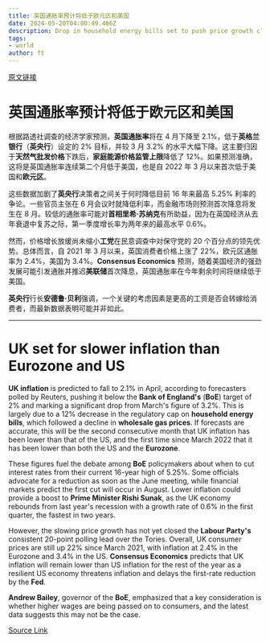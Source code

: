 ```yaml
---
title: 英国通胀率预计将低于欧元区和美国
date: 2024-05-20T04:00:49.466Z
description: Drop in household energy bills set to push price growth close to Bank of England target
tags: 
- world
author: ft
---
```


[原文链接](https://ft.com/content/a9ec45a8-6f60-4955-80c8-c1d5fb6105fb)

# 英国通胀率预计将低于欧元区和美国

根据路透社调查的经济学家预测，**英国通胀率**将在 4 月下降至 2.1%，低于**英格兰银行**（**英央行**）设定的 2% 目标，并较 3 月 3.2% 的水平大幅下降。这主要归因于**天然气批发价格**下跌后，**家庭能源价格监管上限**降低了 12%。如果预测准确，这将是英国通胀率连续第二个月低于美国，也是自 2022 年 3 月以来首次低于美国和**欧元区**。

这些数据加剧了**英央行**决策者之间关于何时降低目前 16 年来最高 5.25% 利率的争论。一些官员主张在 6 月会议时就降低利率，而金融市场则预测首次降息将发生在 8 月。较低的通胀率可能对**首相里希·苏纳克**有所助益，因为在英国经济从去年衰退中复苏之际，第一季度增长率为两年来的最高水平 0.6%。

然而，价格增长放缓尚未缩小**工党**在民意调查中对保守党的 20 个百分点的领先优势。总体而言，自 2021 年 3 月以来，英国消费者价格上涨了 22%，欧元区通胀率为 2.4%，美国为 3.4%。**Consensus Economics** 预测，随着美国经济的强劲发展可能引发通胀并推迟**美联储**首次降息，英国通胀率在今年剩余时间将继续低于美国。

**英央行**行长**安德鲁·贝利**强调，一个关键的考虑因素是更高的工资是否会转嫁给消费者，而最新数据表明可能并非如此。

---

# UK set for slower inflation than Eurozone and US 

**UK inflation** is predicted to fall to 2.1% in April, according to forecasters polled by Reuters, pushing it below the **Bank of England's** (**BoE**) target of 2% and marking a significant drop from March's figure of 3.2%. This is largely due to a 12% decrease in the regulatory cap on **household energy bills**, which followed a decline in **wholesale gas prices**. If forecasts are accurate, this will be the second consecutive month that UK inflation has been lower than that of the US, and the first time since March 2022 that it has been lower than both the US and the **Eurozone**. 

These figures fuel the debate among **BoE** policymakers about when to cut interest rates from their current 16-year high of 5.25%. Some officials advocate for a reduction as soon as the June meeting, while financial markets predict the first cut will occur in August. Lower inflation could provide a boost to **Prime Minister Rishi Sunak**, as the UK economy rebounds from last year's recession with a growth rate of 0.6% in the first quarter, the fastest in two years. 

However, the slowing price growth has not yet closed the **Labour Party's** consistent 20-point polling lead over the Tories. Overall, UK consumer prices are still up 22% since March 2021, with inflation at 2.4% in the Eurozone and 3.4% in the US. **Consensus Economics** predicts that UK inflation will remain lower than US inflation for the rest of the year as a resilient US economy threatens inflation and delays the first-rate reduction by the **Fed**. 

**Andrew Bailey**, governor of the **BoE**, emphasized that a key consideration is whether higher wages are being passed on to consumers, and the latest data suggests this may not be the case.

[Source Link](https://ft.com/content/a9ec45a8-6f60-4955-80c8-c1d5fb6105fb)

